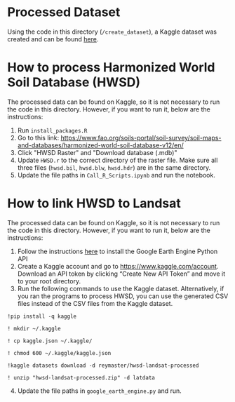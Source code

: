 # Processed Dataset

Using the code in this directory (`/create_dataset`), a Kaggle dataset was created and can be found [here](https://www.kaggle.com/datasets/reymaster/hwsd-landsat-processed).

# How to process Harmonized World Soil Database (HWSD)
The processed data can be found on Kaggle, so it is not necessary to run the code in this directory. However, if you want to run it, below are the instructions:

1. Run `install_packages.R`
2. Go to this link: https://www.fao.org/soils-portal/soil-survey/soil-maps-and-databases/harmonized-world-soil-database-v12/en/ 
3. Click "HWSD Raster" and "Download database (.mdb)"
4. Update `HWSD.r` to the correct directory of the raster file. Make sure all three files (`hwsd.bil`, `hwsd.blw`, `hwsd.hdr`) are in the same directory.
5. Update the file paths in `Call_R_Scripts.ipynb` and run the notebook.

# How to link HWSD to Landsat
The processed data can be found on Kaggle, so it is not necessary to run the code in this directory. However, if you want to run it, below are the instructions:
1. Follow the instructions [here](https://developers.google.com/earth-engine/guides/python_install) to install the Google Earth Engine Python API
2. Create a Kaggle account and go to https://www.kaggle.com/account. Download an API token by clicking “Create New API Token” and move it to your root directory.
3. Run the following commands to use the Kaggle dataset. Alternatively, if you ran the programs to process HWSD, you can use the generated CSV files instead of the CSV files from the Kaggle dataset.

```text
!pip install -q kaggle

! mkdir ~/.kaggle

! cp kaggle.json ~/.kaggle/

! chmod 600 ~/.kaggle/kaggle.json

!kaggle datasets download -d reymaster/hwsd-landsat-processed

! unzip "hwsd-landsat-processed.zip" -d latdata
```
4. Update the file paths in `google_earth_engine.py` and run.